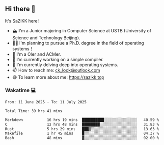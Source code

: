 ## Hi there 👋

It's SaZiKK here!

- 🏔️ I'm a Junior majoring in Computer Science  at USTB (University of Science and Technology Beijing).
- 🧑‍🎓 I'm planning to pursue a Ph.D. degree in the field of operating systems！
- 🚀 I'm a OIer and ACMer.
- 🔭 I’m currently working on a simple compiler.
- 🌱 I'm currently delving deep into operating systems.
- 📫 How to reach me: ck_look@outlook.com
- 😄 To learn more about me: https://sazikk.top

  
<!--
**SaZiKK/SaZiKK** is a ✨ _special_ ✨ repository because its `README.md` (this file) appears on your GitHub profile.

Here are some ideas to get you started:

- 🔭 I’m currently working on ...
- 🌱 I’m currently learning ...
- 👯 I’m looking to collaborate on ...
- 🤔 I’m looking for help with ...
- 💬 Ask me about ...
- 📫 How to reach me: ...
- 😄 Pronouns: ...
- ⚡ Fun fact: ...
-->

### Wakatime 💻

<!--START_SECTION:waka-->

```txt
From: 11 June 2025 - To: 11 July 2025

Total Time: 39 hrs 41 mins

Markdown           16 hrs 19 mins  ██████████░░░░░░░░░░░░░░░   40.59 %
C                  12 hrs 48 mins  ████████░░░░░░░░░░░░░░░░░   31.83 %
Rust               5 hrs 29 mins   ███▒░░░░░░░░░░░░░░░░░░░░░   13.63 %
Makefile           1 hr 45 mins    █░░░░░░░░░░░░░░░░░░░░░░░░   04.37 %
Bash               48 mins         ▓░░░░░░░░░░░░░░░░░░░░░░░░   02.00 %
```

<!--END_SECTION:waka-->
